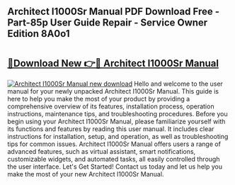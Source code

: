 ## Architect I1000Sr Manual PDF Download Free - Part-85p User Guide Repair - Service Owner Edition 8A0o1

# <h2><a href="http://bc73486.oget.top/?id=Architect+I1000Sr+Manual">🔗Download New 👉🔴 Architect I1000Sr Manual</a></h2>

[![Architect I1000Sr Manual new download](https://i.imgur.com/5g1atiW.png)](http://bc73486.oget.top/?id=Architect+I1000Sr+Manual)
Hello and welcome to the user manual for your newly unpacked Architect I1000Sr Manual. This guide is here to help you make the most of your product by providing a comprehensive overview of its features, installation process, operation instructions, maintenance tips, and troubleshooting procedures. Before you begin using your Architect I1000Sr Manual, please familiarize yourself with its functions and features by reading this user manual. It includes clear instructions for installation, setup, and operation, as well as troubleshooting tips for common issues. Architect I1000Sr Manual offers users a range of advanced features, such as virtual assistant, smart notifications, customizable widgets, and automated tasks, all easily controlled through the user interface. Let's Get Started! Contact us today and let us help you make the most of your new Architect I1000Sr Manual.

